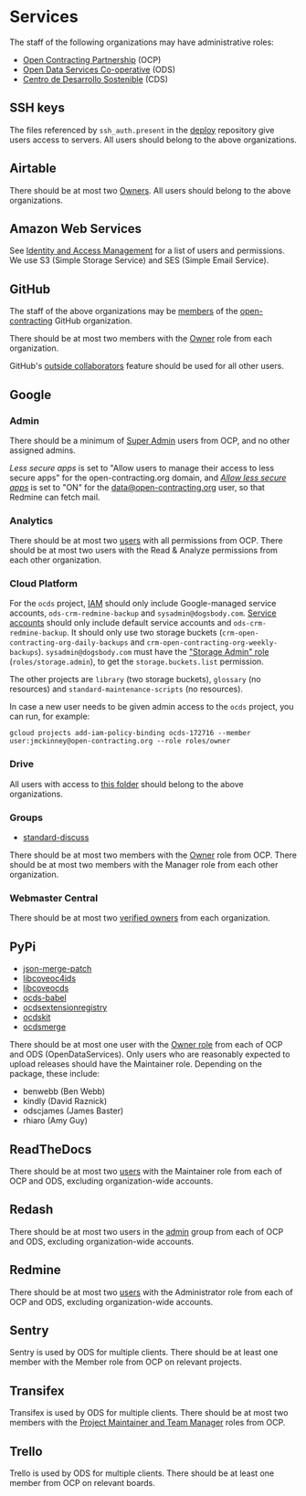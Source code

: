 # Services

The staff of the following organizations may have administrative roles:

* [Open Contracting Partnership](https://www.open-contracting.org/about/team/) (OCP)
* [Open Data Services Co-operative](http://opendataservices.coop) (ODS)
* [Centro de Desarrollo Sostenible](http://www.cds.com.py) (CDS)

## SSH keys

The files referenced by `ssh_auth.present` in the [deploy](https://github.com/open-contracting/deploy) repository give users access to servers. All users should belong to the above organizations.

## Airtable

There should be at most two [Owners](https://airtable.com/wspXFnEMMAgLMWfe0/workspace/billing). All users should belong to the above organizations.

## Amazon Web Services

See [Identity and Access Management](https://console.aws.amazon.com/iam/home?region=us-east-1#/home) for a list of users and permissions. We use S3 (Simple Storage Service) and SES (Simple Email Service).

## GitHub

The staff of the above organizations may be [members](https://github.com/orgs/open-contracting/people) of the [open-contracting](https://github.com/open-contracting) GitHub organization.

There should be at most two members with the [Owner](https://help.github.com/articles/permission-levels-for-an-organization/) role from each organization.

GitHub's [outside collaborators](https://help.github.com/articles/adding-outside-collaborators-to-repositories-in-your-organization/) feature should be used for all other users.

## Google

### Admin

There should be a minimum of [Super Admin](https://admin.google.com/open-contracting.org/AdminHome?hl=en#DomainSettings/notab=1&role=9170516996784129&subtab=roles) users from OCP, and no other assigned admins.

*Less secure apps* is set to "Allow users to manage their access to less secure apps" for the open-contracting.org domain, and [*Allow less secure apps*](https://myaccount.google.com/lesssecureapps) is set to "ON" for the data@open-contracting.org user, so that Redmine can fetch mail.

### Analytics

There should be at most two [users](https://analytics.google.com/analytics/web/#/a35677147w162037252p163071392/admin/suiteusermanagement/account) with all permissions from OCP. There should be at most two users with the Read & Analyze permissions from each other organization.

### Cloud Platform

For the `ocds` project, [IAM](https://console.cloud.google.com/iam-admin/iam?organizationId=1015889055088&project=ocds-172716) should only include Google-managed service accounts, `ods-crm-redmine-backup` and `sysadmin@dogsbody.com`. [Service accounts](https://console.cloud.google.com/iam-admin/serviceaccounts?organizationId=1015889055088&project=ocds-172716) should only include default service accounts and `ods-crm-redmine-backup`. It should only use two storage buckets (`crm-open-contracting-org-daily-backups` and `crm-open-contracting-org-weekly-backups`). `sysadmin@dogsbody.com` must have the ["Storage Admin" role](https://cloud.google.com/storage/docs/access-control/iam-roles) (`roles/storage.admin`), to get the `storage.buckets.list` permission.

The other projects are `library` (two storage buckets), `glossary` (no resources) and `standard-maintenance-scripts` (no resources).

In case a new user needs to be given admin access to the `ocds` project, you can run, for example:

    gcloud projects add-iam-policy-binding ocds-172716 --member user:jmckinney@open-contracting.org --role roles/owner

### Drive

All users with access to [this folder](https://drive.google.com/drive/folders/0B79uNIOfT24eZTZqZjNNblVrek0) should belong to the above organizations.

### Groups

* [standard-discuss](https://groups.google.com/a/open-contracting.org/forum/#!forum/standard-discuss)

There should be at most two members with the [Owner](https://support.google.com/a/answer/167094?hl=en) role from OCP. There should be at most two members with the Manager role from each other organization.

### Webmaster Central

There should be at most two [verified owners](https://www.google.com/webmasters/verification/details?hl=en&siteUrl=https://www.open-contracting.org/) from each organization.

## PyPi

* [json-merge-patch](https://pypi.org/manage/project/json-merge-patch/collaboration/)
* [libcoveoc4ids](https://pypi.org/manage/project/libcoveoc4ids/collaboration/)
* [libcoveocds](https://pypi.org/manage/project/libcoveocds/collaboration/)
* [ocds-babel](https://pypi.org/manage/project/ocds-babel/collaboration/)
* [ocdsextensionregistry](https://pypi.org/manage/project/ocdsextensionregistry/collaboration/)
* [ocdskit](https://pypi.org/manage/project/ocdskit/collaboration/)
* [ocdsmerge](https://pypi.org/manage/project/ocdsmerge/collaboration/)

There should be at most one user with the [Owner role](https://pypi.org/help/#collaborator-roles) from each of OCP and ODS (OpenDataServices). Only users who are reasonably expected to upload releases should have the Maintainer role. Depending on the package, these include:

* benwebb (Ben Webb)
* kindly (David Raznick)
* odscjames (James Baster)
* rhiaro (Amy Guy)

## ReadTheDocs

There should be at most two [users](https://readthedocs.org/dashboard/ocds-standard-development-handbook/users/) with the Maintainer role from each of OCP and ODS, excluding organization-wide accounts.

## Redash

There should be at most two users in the [admin](http://live.redash.opencontracting.uk0.bigv.io:9090/groups/1) group from each of OCP and ODS, excluding organization-wide accounts.

## Redmine

There should be at most two [users](https://crm.open-contracting.org/users) with the Administrator role from each of OCP and ODS, excluding organization-wide accounts.

## Sentry

Sentry is used by ODS for multiple clients. There should be at least one member with the Member role from OCP on relevant projects.

## Transifex

Transifex is used by ODS for multiple clients. There should be at most two members with the [Project Maintainer and Team Manager](https://docs.transifex.com/teams/understanding-user-roles) roles from OCP.

## Trello

Trello is used by ODS for multiple clients. There should be at least one member from OCP on relevant boards.
